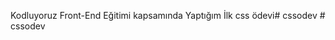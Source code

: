 Kodluyoruz Front-End Eğitimi kapsamında Yaptığım İlk css ödevi#   c s s o d e v  
 #   c s s o d e v  
 